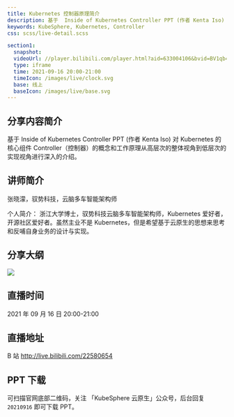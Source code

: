 ```yaml
---
title: Kubernetes 控制器原理简介
description: 基于  Inside of Kubernetes Controller PPT (作者 Kenta Iso) 对 Kubernetes 的核心构件 Controller（控制器）的概念和工作原理从高层次的整体视角到低层次的实现视角进行深入的介绍。
keywords: KubeSphere, Kubernetes, Controller
css: scss/live-detail.scss

section1:
  snapshot: 
  videoUrl: //player.bilibili.com/player.html?aid=633004106&bvid=BV1qb4y127kL&cid=409378884&page=1&high_quality=1
  type: iframe
  time: 2021-09-16 20:00-21:00
  timeIcon: /images/live/clock.svg
  base: 线上
  baseIcon: /images/live/base.svg
---
```

## 分享内容简介

基于  Inside of Kubernetes Controller PPT (作者 Kenta Iso) 对 Kubernetes 的核心组件 Controller（控制器）的概念和工作原理从高层次的整体视角到低层次的实现视角进行深入的介绍。

## 讲师简介

张晓濛，驭势科技，云脑多车智能架构师

个人简介：
浙江大学博士，驭势科技云脑多车智能架构师，Kubernetes 爱好者，开源社区爱好者。虽然主业不是 Kubernetes，但是希望基于云原生的思想来思考和反哺自身业务的设计与实现。

## 分享大纲

![](https://pek3b.qingstor.com/kubesphere-community/images/uisee0916-live.png)

## 直播时间

2021 年 09 月 16 日 20:00-21:00

## 直播地址

B 站  http://live.bilibili.com/22580654

## PPT 下载

可扫描官网底部二维码，关注 「KubeSphere 云原生」公众号，后台回复 `20210916` 即可下载 PPT。
